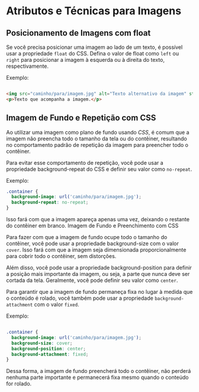 # Atributos e Técnicas para Imagens

## Posicionamento de Imagens com float

Se você precisa posicionar uma imagem ao lado de um texto, é possível usar a propriedade ``float`` do CSS. Defina o valor de float como ``left`` ou ``right`` para posicionar a imagem à esquerda ou à direita do texto, respectivamente.

Exemplo:

```html

<img src="caminho/para/imagem.jpg" alt="Texto alternativo da imagem" style="float: left;">
<p>Texto que acompanha a imagem.</p>
```

## Imagem de Fundo e Repetição com CSS

Ao utilizar uma imagem como plano de fundo usando <i>CSS</i>, é comum que a imagem não preencha todo o tamanho da tela ou do contêiner, resultando no comportamento padrão de repetição da imagem para preencher todo o contêiner.

Para evitar esse comportamento de repetição, você pode usar a propriedade background-repeat do CSS e definir seu valor como ``no-repeat``.

Exemplo:

```css
.container {
  background-image: url('caminho/para/imagem.jpg');
  background-repeat: no-repeat;
}
```

Isso fará com que a imagem apareça apenas uma vez, deixando o restante do contêiner em branco.
Imagem de Fundo e Preenchimento com CSS

Para fazer com que a imagem de fundo ocupe todo o tamanho do contêiner, você pode usar a propriedade background-size com o valor ``cover``. Isso fará com que a imagem seja dimensionada proporcionalmente para cobrir todo o contêiner, sem distorções.

Além disso, você pode usar a propriedade background-position para definir a posição mais importante da imagem, ou seja, a parte que nunca deve ser cortada da tela. Geralmente, você pode definir seu valor como ``center``.

Para garantir que a imagem de fundo permaneça fixa no lugar à medida que o conteúdo é rolado, você também pode usar a propriedade ``background-attachment`` com o valor ``fixed``.

Exemplo:

```css

.container {
  background-image: url('caminho/para/imagem.jpg');
  background-size: cover;
  background-position: center;
  background-attachment: fixed;
}
```

Dessa forma, a imagem de fundo preencherá todo o contêiner, não perderá nenhuma parte importante e permanecerá fixa mesmo quando o conteúdo for rolado.